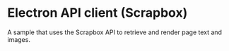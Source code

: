 # Electron API client (Scrapbox)

A sample that uses the Scrapbox API to retrieve and render page text and images.
